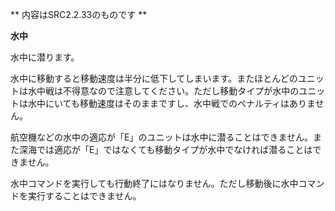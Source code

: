 ** 内容はSRC2.2.33のものです **

**水中**

水中に潜ります。

水中に移動すると移動速度は半分に低下してしまいます。またほとんどのユニットは水中戦は不得意なので注意してください。ただし移動タイプが水中のユニットは水中にいても移動速度はそのままですし、水中戦でのペナルティはありません。

航空機などの水中の適応が「E」のユニットは水中に潜ることはできません。また深海では適応が「E」ではなくても移動タイプが水中でなければ潜ることはできません。

水中コマンドを実行しても行動終了にはなりません。ただし移動後に水中コマンドを実行することはできません。
